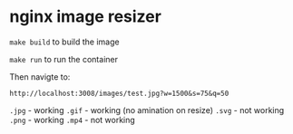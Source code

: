 # nginx image resizer

`make build` to build the image

`make run` to run the container

Then navigte to:

`http://localhost:3008/images/test.jpg?w=1500&s=75&q=50`

`.jpg` - working
`.gif` - working (no amination on resize)
`.svg` - not working
`.png` - working
`.mp4` - not working